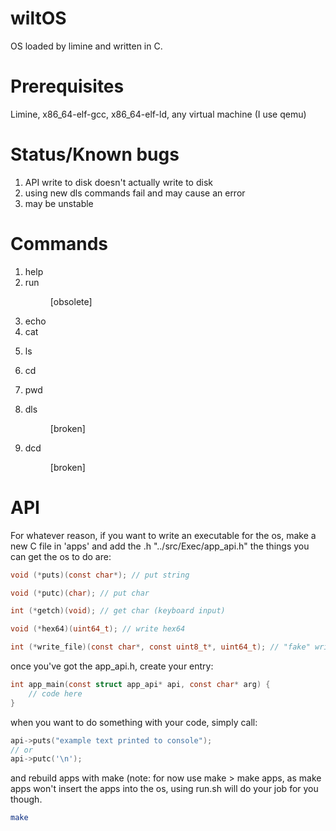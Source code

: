 # wiltOS
OS loaded by limine and written in C.

# Prerequisites
Limine, x86_64-elf-gcc, x86_64-elf-ld, any virtual machine (I use qemu)

# Status/Known bugs
1) API write to disk doesn't actually write to disk
2) using new dls commands fail and may cause an error
3) may be unstable

# Commands
1) help
2) run <dir> [obsolete]
3) echo <arg>
4) cat <dir>
5) ls <dir>
6) cd <dir>
7) pwd <dir>
8) dls <dir> [broken]
9) dcd <dir> [broken]
   
# API
For whatever reason, if you want to write an executable for the os, make a new C
file in 'apps' and add the .h "../src/Exec/app_api.h" the things you can get the
os to do are:
```C
void (*puts)(const char*); // put string

void (*putc)(char); // put char

int (*getch)(void); // get char (keyboard input)

void (*hex64)(uint64_t); // write hex64

int (*write_file)(const char*, const uint8_t*, uint64_t); // "fake" writing to files will be fixed
```
once you've got the app_api.h, create your entry:
```C
int app_main(const struct app_api* api, const char* arg) {
    // code here
}
```
when you want to do something with your code, simply call:
```C
api->puts("example text printed to console");
// or
api->putc('\n');
```
and rebuild apps with make (note: for now use make > make apps, as make apps won't insert the apps into the os, using run.sh will do your job for you though.
```bash
make
```
